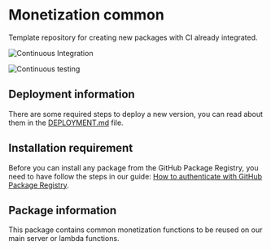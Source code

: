 # Monetization common

Template repository for creating new packages with CI already integrated.

![Continuous Integration](https://github.bitwa.la/bitwala-cryptobank-squad/package-monetization-common/workflows/Continuous%20Integration/badge.svg)

![Continuous testing](https://github.bitwa.la/bitwala-cryptobank-squad/package-monetization-common/workflows/Continuous%20Testing/badge.svg?event=push)


## Deployment information

There are some required steps to deploy a new version, you can read about them in the [DEPLOYMENT.md](DEPLOYMENT.md) file.

## Installation requirement

Before you can install any package from the GitHub Package Registry, 
you need to have follow the steps in our guide: 
[How to authenticate with GitHub Package Registry](https://bitwala-gmbh.atlassian.net/wiki/spaces/IT/pages/1736048669/How+to+authenticate+for+GitHub+Package+Registry).

## Package information

This package contains common monetization functions to be reused on our main server or lambda functions.